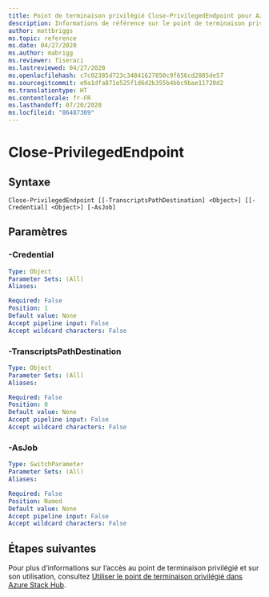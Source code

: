 ```yaml
---
title: Point de terminaison privilégié Close-PrivilegedEndpoint pour Azure Stack Hub
description: Informations de référence sur le point de terminaison privilégié Azure Stack PowerShell - Close-PrivilegedEndpoint
author: mattbriggs
ms.topic: reference
ms.date: 04/27/2020
ms.author: mabrigg
ms.reviewer: fiseraci
ms.lastreviewed: 04/27/2020
ms.openlocfilehash: c7c02385d723c34841627850c9f656cd2885de57
ms.sourcegitcommit: e9a1dfa871e525f1d6d2b355b4bbc9bae11720d2
ms.translationtype: HT
ms.contentlocale: fr-FR
ms.lasthandoff: 07/20/2020
ms.locfileid: "86487309"
---
```

# <a name="close-privilegedendpoint"></a>Close-PrivilegedEndpoint

## <a name="syntax"></a>Syntaxe

```
Close-PrivilegedEndpoint [[-TranscriptsPathDestination] <Object>] [[-Credential] <Object>] [-AsJob]
```

## <a name="parameters"></a>Paramètres

### <a name="-credential"></a>-Credential


```yaml
Type: Object
Parameter Sets: (All)
Aliases:

Required: False
Position: 1
Default value: None
Accept pipeline input: False
Accept wildcard characters: False
```

### <a name="-transcriptspathdestination"></a>-TranscriptsPathDestination
 

```yaml
Type: Object
Parameter Sets: (All)
Aliases:

Required: False
Position: 0
Default value: None
Accept pipeline input: False
Accept wildcard characters: False
```

### <a name="-asjob"></a>-AsJob


```yaml
Type: SwitchParameter
Parameter Sets: (All)
Aliases:

Required: False
Position: Named
Default value: None
Accept pipeline input: False
Accept wildcard characters: False
```

## <a name="next-steps"></a>Étapes suivantes

Pour plus d’informations sur l’accès au point de terminaison privilégié et sur son utilisation, consultez [Utiliser le point de terminaison privilégié dans Azure Stack Hub](../../operator/azure-stack-privileged-endpoint.md).
